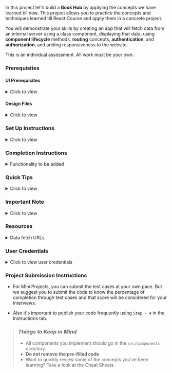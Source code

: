 

In this project let's build a **Book Hub** by applying the concepts we have learned till now. This project allows you to practice the concepts and techniques learned till React Course and apply them in a concrete project.

You will demonstrate your skills by creating an app that will fetch data from an internal server using a class component, displaying that data, using **component lifecycle** methods, **routing** concepts, **authentication**, and **authorization**, and adding responsiveness to the website.

This is an individual assessment. All work must be your own.

### Prerequisites

#### UI Prerequisites

<details>
<summary>Click to view</summary>

- What is Figma?
  - Figma is a vector graphics editor and prototyping tool which is primarily web-based. You can check more info on the <a href="https://www.figma.com/" target="_blank">Website</a>.
- Create a Free account in Figma
  - Kindly follow the instructions as shown in <a href="https://www.youtube.com/watch?v=hrHL2VLMl7g&t=37s" target="_blank">this</a> video to create a Free Figma account. Watch the video upto **00:50**.
- How to Check CSS in Figma?
  - Kindly follow the instructions as shown in <a href="https://www.youtube.com/watch?v=B242nuM3y2s" target="_blank">this</a> video to check CSS in the Figma screen. Watch the video upto **02:45**.
- Export Images in Figma screen

  - Kindly follow the instructions as shown in <a href="https://www.youtube.com/watch?v=NpzL1MONwaw" target="_blank">this</a> video to export images from the Figma screen.
  - Click on the Export button to get Export options as shown in the below image.

  <div style="text-align:center;margin:10px 0px 0px 45px;width:200px;">
    <img src="https://assets.ccbp.in/frontend/react-js/figma-export-option.png" />
  </div>

- Upload your exported images from Figma to Cloudinary and get image URLs from Cloudinary. Refer <a href="https://learning.ccbp.in/projects/course?c_id=fe4c935d-3ad5-4bb8-a1a5-9b045ae70010&s_id=2f72d6fe-09a7-4c0a-b0db-196740c853a0&t_id=6535e48d-fb4e-45c4-9654-3da423c79e26" target="_blank">this</a> session for better understanding.

</details>

#### Design Files

<details>
<summary>Click to view</summary>

- You can check the **Design Files** for different devices <a href="https://www.figma.com/file/T8BdpViEZL6DhFxu0HlEPY/Book-Hub?node-id=0%3A1" target="_blank">here</a>.

</details>

### Set Up Instructions

<details>

<summary>Click to view</summary>

- Download dependencies by running `npm install`
- Start up the app using `npm start`

</details>

### Completion Instructions

<details>

<summary>Functionality to be added</summary>
<br/>
The app must have the following functionalities

- **Login Route**

  - When the invalid username and password are provided and the **Login** button is clicked, then the respective error message received from the response should be displayed
  - When the valid username and password are provided and the **Login** button is clicked, then the page should be navigated to the Home Route
  - When an _unauthenticated_ user tries to access the Home, Bookshelves and Book Details Route, then the page should be navigated to the Login Route
  - When an _authenticated_ user tries to access the Home, Bookshelves and Book Details Route, then the page should be navigated to the respective route
  - When an _authenticated_ user tries to access the Login Route, then the page should be navigated to the Home Route

- **Home Route**

  - When an _authenticated_ user opens the Home Route,

    - An HTTP GET request should be made to **Top Rated Books API URL** with `jwt_token` in the Cookies

      - **_Loader_** should be displayed while fetching the data
      - After the data is fetched successfully, display the list of top rated books received from the response
      - If the HTTP GET request made is unsuccessful, then the failure view given in the **Figma** screens should be displayed

        - When the **Try Again** button is clicked, an HTTP GET request should be made to **Top Rated Books API URL**

      - When the **Find Books** button is clicked, then the page should be navigated to the Bookshelves Route
      - When a **book item** is clicked, then the page should be navigated to the Book Details Route

    - **Header**  
    
      - When the **Book Hub logo** in the header is clicked, then the page should be navigated to the Home Route
      - When the **Home** link in the header is clicked, then the page should be navigated to the Home Route
      - When the **Bookshelves** link in the header is clicked, then the page should be navigated to the Bookshelves Route
      - When the **Logout** button in the header is clicked, then the page should be navigated to the Login Route

- **Bookshelves Route**

  - When an _authenticated_ user opens the Bookshelves Route

    - An HTTP GET request should be made to **Books API URL** with `jwt_token` in the Cookies and query parameters `shelf` and `search` with initial values as `ALL` and empty string respectively

      - The page should initially consist of **All Books** heading
      - **_Loader_** should be displayed while fetching the data
      - After the data is fetched successfully, display the list of books received from the response
      - If the HTTP GET request made is unsuccessful, then the failure view given in the **Figma** screens should be displayed

        - When the **Try Again** button is clicked, an HTTP GET request should be made to **Books API URL**

      - When a button in the **bookshelves** is clicked (Use the bookshelvesList data provided in the App.js to render Bookshelves),

        - The **All Books** heading changed to **{bookshelf name} Books**. Here the bookshelf name refers to the clicked bookshelf label from the provided `bookshelvesList`
        - Make an HTTP GET request to the **Books API URL**  with `jwt_token` in the Cookies and query parameter `shelf` with value as the value of the clicked bookshelf from the provided `bookshelvesList`
        - **_Loader_** should be displayed while fetching the data
        - After the data is fetched successfully, display the list of books received from the response

      - When a non-empty value is provided in the search input and the search icon button is clicked

        - Make an HTTP GET request to the **Books API URL** with `jwt_token` in the Cookies and query parameter `search` with value as the text provided in the search input
        - **_Loader_** should be displayed while fetching the data
        - After the data is fetched successfully, display the list of books received from the response

      - When the HTTP GET request made to the **Books API URL** returns an empty list for books, then the **No Books View** should be displayed as shown in the Figma

  - When multiple filters are applied, then the HTTP GET request should be made with all the filters that are applied

    - For example: When the **Read** bookshelf is clicked and search input value is **Speak**, then the **Books API URL** will be as follows

      ```js
      const apiUrl = 'https://apis.ccbp.in/book-hub/books?shelf=READ&search=Speak'
      ```

  - When a **book** item is clicked, then the page should be navigated to the Book Details Route
  - All the header functionalities mentioned in the Home Route should work in this route accordingly

- **Book Details Route**

  - When an _authenticated_ user opens the Book Details Route

    - An HTTP GET request should be made to **Book Details API URL** with `jwt_token` in the Cookies and book `id` as path parameter
      - **_Loader_** should be displayed while fetching the data
      - After the data is fetched successfully, book details received from the response should be displayed
    - If the HTTP GET request made is unsuccessful, then the failure view given in the **Figma** screens should be displayed
      - When the **Try Again** button is clicked, an HTTP GET request should be made to **Book Details API URL**

  - All the header functionalities mentioned in the Home Route should work in this route accordingly

- **Not Found Route**

  - When a random path is provided as the URL path, then the page should be navigated to the Not Found Route

- Users should be able to view the website responsively in mobile view, tablet view as well

- The App is provided with `bookshelvesList`. It consists of a list of bookshelf objects with the following properties in each bookshelf object

  |  Key  | Data Type |
  | :---: | :-------: |
  |  id   |  String   |
  | value |  String   |
  | label |  String   |

</details>

### Quick Tips

<details>

<summary>Click to view</summary>

- Third party packages to be used to achieve the design or functionality

  - React Slick

    - React Slick <a href="https://react-slick.neostack.com/docs/get-started" target="_blank">Documentation</a>
    - React Slick implementation <a href="https://codesandbox.io/s/react-slick-demo-iz90x?file=/src/components/ReactSlick/index.js" target="_blank">CodeSandbox</a>
    - Update the CSS accordingly to style the React Slider and arrow buttons, you can check the <a href="https://codesandbox.io/s/react-slick-demo-iz90x?file=/src/components/ReactSlick/index.css" target="_blank">CodeSandbox</a>
    - Add the below CDN links in your `public > index.html` file for CSS and Font, you can check the <a href="https://codesandbox.io/s/react-slick-demo-iz90x?file=/public/index.html" target="_blank">CodeSandbox</a> for adding below lines

    ```jsx
    <link rel="stylesheet" type="text/css" charset="UTF-8" href="https://cdnjs.cloudflare.com/ajax/libs/slick-carousel/1.6.0/slick.min.css" />
    <link rel="stylesheet" type="text/css" href="https://cdnjs.cloudflare.com/ajax/libs/slick-carousel/1.6.0/slick-theme.min.css" />
    ```

</details>

### Important Note

<details>
<summary>Click to view</summary>

<br/>

**The following instructions are required for the tests to pass**

- **Note:**

  - Don't use any third-party packages other than packages mentioned in the **Quick Tips**
  - Use media queries for responsiveness. Instead of rendering the same elements twice for responsiveness.
  - For Mini Projects, You have to use normal HTML elements to style the React Components. Usage of `styled-components` (CSS in JS) to style React components are not supported in Mini Projects. Test cases won't be passed, if you use styled components
  - Refer to the below Example for the usage of `testid` in the HTML elements

    - Example: `<div testid="bookItem" className="book-item"/>`

- **Routes**

  - Render `Login` Route component when the path in URL matches `/login`
  - Render `Home` Route component when the path in URL matches `/`
  - Render `Bookshelves` Route component when the path in URL matches `/shelf`
  - Render `Book Details` Route component when the path in URL matches `/books/:id`

- Wrap the `Loader` component with an HTML container element and add the `testid` attribute value as **loader** to it

  ```jsx
  <div className="loader-container" testid="loader">
    <Loader type="TailSpin" color="#0284C7" height={50} width={50} />
  </div>
  ```

- The Failure View image should consist of alt attribute value as `failure view`

- **Login Route**

  - Login Route should consist of website logo image with alt as `login website logo`
  - Login Route should consist of a website login image with alt as `website login`
  - The Cookies should be set by using the key name `jwt_token`  

- **Bookshelves Route**

  - The book images in the Bookshelves Route should have the alt as the value of the key `title` respectively from the received Books response
  - The search icon should be wrapped with an HTML button element with testid as `searchButton`
  - `BsSearch` icon from react-icons should be used for the **Search Icon** button
  - `BsFillStarFill` icon from react-icons should be used for the **star** image
  - When the HTTP GET request made to the given Books API returns the books list as empty, then the page should consist of No Books image with alt as `no books`

- **BookDetails Route**

  - `BsFillStarFill` icon from react-icons should be used for the **star** image

- **Not Found Route**

  - The Not Found image should consist of alt attribute value as `not found`

- **Header**

  - The Book Hub Logo image in Header should consist of alt attribute value as `website logo`

- **Footer**

  - `FaGoogle` icon from react-icons should be used for the **Google Icon** button in Footer
  - `FaTwitter` icon from react-icons should be used for the **Twitter Icon** button in Footer
  - `FaInstagram` icon from react-icons should be used for the **Instagram Icon** button in Footer
  - `FaYoutube` icon from react-icons should be used for the **Youtube Icon** button in Footer

</details>

### Resources

<details>
<summary>Data fetch URLs</summary>

- **Note:** Use the below sample code snippet to make a POST request on Login using valid username and password.

  ```js
  const options = {
    method: 'POST',
    body: JSON.stringify(userDetails),
  }
  ```

**Login API**

#### URL: `https://apis.ccbp.in/login`

#### Method: `POST`

#### Description:

Returns a response based on the credentials provided

#### Sample request object:

```json
{
  "username": "rahul",
  "password": "rahul@2021"
}
```

#### Sample Success Response

```json
{
  "jwt_token": "eyJhbGciOiJIUzI1NiIsInR5cCI6IkpXVCJ9.eyJ1c2VybmFtZSI6InJhaHVsIiwicm9sZSI6IlBSSU1FX1VTRVIiLCJpYXQiOjE2MTk2Mjg2MTN9. nZDlFsnSWArLKKeF0QbmdVfLgzUbx1BGJsqa2kc_21Y"
}
```

#### Sample Failure Response

```json
{
  "status_code": 404,
  "error_msg": "Username is not found"
}
```

**Top Rated Books API**

#### URL: `https://apis.ccbp.in/book-hub/top-rated-books`

#### Method: `GET`

#### Description:

Returns a response containing the list of 10 top rated books

#### Sample Response

```json
{
  "books": [
    {
      "id": "561d0af9-3cec-426d-9721-35ed8d7e9c3c",
      "author_name": "Chetan Bhagat",
      "cover_pic": "https://assets.ccbp.in/frontend/react-js/half-girlfriend-book.png",
      "title": "Half Girlfriend"
    },
    {
      "id": "5f7fe73a-c4f2-4d58-b4ad-ec88426e26be",
      "author_name": "Robert Kiyosaki",
      "cover_pic": "https://assets.ccbp.in/frontend/react-js/rich-dad-poor-dad-book.png",
      "title": "Rich Dad Poor Dad"
    },
    ...
  ],
  "total": 10
}
```

**Books API**

#### URL: `https://apis.ccbp.in/book-hub/books?shelf={bookshelfName}&search={searchText}`

#### Example: `https://apis.ccbp.in/book-hub/books?shelf=Read&search=Luke`

#### Method: `GET`

#### Description:

Returns a response containing the list of books based on the query parameters

#### Sample Response

```json
{
  "books": [
    {
      "id": "54402549-a4bd-4c99-a176-bd795d47173a",
      "title": "One life one chance",
      "read_status": "Read",
      "rating": 4.2,
      "author_name": "Luke Richmond",
      "cover_pic": "https://assets.ccbp.in/frontend/react-js/one-life-one-chance-book.png"
    },
    ...
  ],
  "total": 10
}
```

**Book Details API**

#### URL: `https://apis.ccbp.in/book-hub/books/{bookId}`

#### Example: `https://apis.ccbp.in/book-hub/books/7850622e-1b70-4396-963d-e68d5a2577d7`

#### Method: `GET`

#### Description:

Returns a response containing book details

#### Sample Response

```json
{
  "book_details": {
    "id": "7850622e-1b70-4396-963d-e68d5a2577d7",
    "author_name": "Ady Barkan",
    "cover_pic": "https://assets.ccbp.in/frontend/react-js/eyes-to-the-wind-book.png",
    "about_book": "Eyes to the Wind is a rousing memoir featuring intertwining storylines about determination, perseverance, and how to live a life filled with purpose and intention.",
    "rating": 4.8,
    "read_status": "READ",
    "title": "Eyes to the Wind",
    "about_author": "Ady Barkan is an American lawyer and liberal activist. He is a co-founder of the Be a Hero PAC and is an organizer for the Center for Popular Democracy, where he led the Fed Up campaign."
  }
}
```

</details>

### User Credentials

<details>
<summary>Click to view user credentials</summary>

<br/>

**You can use any one of the following credentials**

```text
  username: aakash
  password: sky@007
```

```text
  username: agastya
  password: myth#789
```

```text
  username: advika
  password: world@5
```

```text
  username: binita
  password: modest*6
```

```text
  username: chetan
  password: vigor$life
```

```text
  username: deepak
  password: lightstar@1
```

```text
  username: harshad
  password: joy@85
```

```text
  username: kapil
  password: moon$008
```

```text
 username: rahul
 password: rahul@2021
```

```text
  username: shravya
  password: musical#stone
```

```text
  username: saira
  password: princess@9
```

<br/>
</details>

### Project Submission Instructions

- For Mini Projects, you can submit the test cases at your own pace. But we suggest you to submit the code to know the percentage of completion through test cases and that score will be considered for your interviews.

- Also it's important to publish your code frequently using `Step - 4` in the Instructions tab.

> ### _Things to Keep in Mind_
>
> - All components you implement should go in the `src/components` directory.
> - **Do not remove the pre-filled code**
> - Want to quickly review some of the concepts you’ve been learning? Take a look at the Cheat Sheets.
